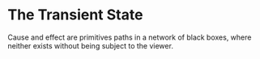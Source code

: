 # The Transient State

Cause and effect are primitives paths in a network of black boxes, where neither exists without being subject to the viewer.

